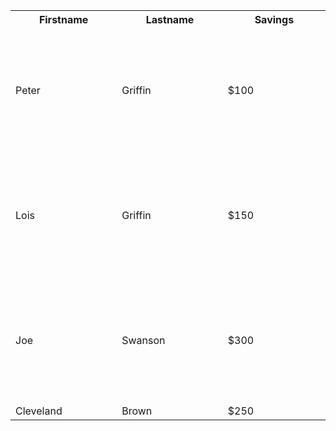 <html>
<table>
  <tr>
    <th>Firstname</th>
    <th>Lastname</th>
    <th>Savings</th>
  </tr>
  <tr>
    <td width="200" height="200">Peter</td>
    <td width="200" height="200">Griffin</td>
    <td width="200" height="200">$100</td>
  </tr>
  <tr>
    <td width="200" height="200">Lois</td>
    <td width="200" height="200">Griffin</td>
    <td width="200" height="200">$150</td>
  </tr>
  <tr>
    <td width="200" height="200">Joe</td>
    <td width="200" height="200">Swanson</td>
    <td width="200" height="200">$300</td>
  </tr>
  <tr>
    <td>Cleveland</td>
    <td>Brown</td>
    <td>$250</td>
  </tr>
</table>

</body>
</html>


